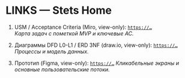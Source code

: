 # LINKS — Stets Home

1) USM / Acceptance Criteria (Miro, view-only): [`https://…`](https://miro.com/app/board/uXjVJ6sKgb0=/?share_link_id=488402602130)  
   _Карта задач с пометкой MVP и ключевые AC._

2) Диаграммы DFD L0-L1 / ERD 3NF (draw.io, view-only): [`https://…`](https://viewer.diagrams.net/?tags=%7B%7D&lightbox=1&highlight=0000ff&edit=_blank&layers=1&nav=1&title=sh-dfd_erd.drawio&dark=auto#R%3Cmxfile%20pages%3D%222%22%3E%3Cdiagram%20name%3D%22DFD%20L0%26amp%3BL1%20Stets%20Home%22%20id%3D%22MnnW-QWd7FSkF0TVXXXI%22%3E7V1bc5vIEv41rkoe7GJguD36uptaOydV3t1k87KFJSyxwcJBOLbz6w%2B3wQPTMBcBQoqyVV4x0IA0833d093Tc2ScP7z8FnuPy5to7odHujZ%2FOTIujnTd0Bwt%2FV%2FW8lq0HBu6U7Qs4mBetKG3htvgp182loKLp2Dur2sXJlEUJsFjvXEWrVb%2BLKm1eXEcPdcvu4%2FC%2BlMfvYXPNNzOvJBt%2FRzMk2XR6uj2W%2FvvfrBYkicjyy3OPHjk4vKbrJfePHqmmozLI%2BM8jqKk%2BPTwcu6H2a9Hfpefzvfv%2F%2BLF81%2Fe15uHp59R%2BNH9dlzc7EpGpPoKsb9KlG%2BN7S%2Bf%2F%2F56c3XzbDp%2F3Hz88O%2Fdz%2FNjZBb3%2FuGFT3792yav5CdcPwcPobdKj85myyCcX3uv0VP2IuvEm30jR2fLKA5%2BRqvEC9NTKG1IT8dJOSIMrXbFbSaZNmetcfS0mvvzUug%2BPV%2FKIEyOy3fR8pvG0beqKzOJ2F%2Bn138iv45WNV1764S8Cum77OzcWy%2Fz52UHXhgsVunnWSrtx9kDgzA8j8Iozr%2B8cZX%2FS9sFO6HsrB9%2BnPgv1BAsO%2BU3P3rwk%2Fg1vaQ8e%2By4JaJKiCHD1YuG57cBi6yyX5b0YCWd5ZUgWVR3fxsI6YdyLMiMC4sZF0fpz%2BVeHaU%2FZ8oJ6eczJ%2F97lv%2B9zP9a%2BV8z%2F3tBXWMenetHp%2Bm7pnc1kJb%2FmNb3pww4Z7eJn6zTJ%2F2evvlbKzMGmW4qxgHpqFWUD0%2B678qm9aM3C1aLa%2F8%2B%2B9FwY4Sl%2FXKWdVWQEsZp%2BYiHYD7PHluMIu%2BuGnpxlHgJdZyOBTK%2B2MHRDTf%2B6HglDCw2FNzBRoILjwSc96xG9fVFPjbOyh5Ph2Z2aOR%2FbTIw0s86JVIMm%2FQJVpj1%2Bjz4kX5c5AMgO2FTz7gi4ym9BSo%2Fl2Lp96Ilm0PHn6cKoTyM4mQZLaKVF16%2BtTYY6O2a6yh6LBv%2F85PktRw13lMSZWyWPBCm81%2BC5Av1%2BZ9shJyY5dHFSzlg8oNXcrBKu%2BcLfUBJZYdvYvkRkZs9xT8q9pIjpXX0FM%2F8rs4utWJK3Au%2FcyCX%2FJD9tp3DOPZDLwl%2B1JUxNEhL0U9RkH6TN3J0sVYnR2zq9ZsU71rKNQZ79SLq459QLMCE1QDG1MDWqaGuUayIW7kx%2FRWPH7wgnM7A1dVGrv4rD93TOPZeqQseswG57hjZCGnNoY3dugUnIGLo3SIsfuQlsNkAVvFd%2B4WZrq5mCu1Q4e2S6IgCk1W7RokjBrGs2Tsi%2FN50xT804PYRfaYg%2Bshw1E40xyoHx9CIrCY%2F1dDXpMEiL6HXJOrwepMn3yK6v1%2F7w2g6QxGCgPFWWX4sDInN1wrDqRl1auCk8PhPDY57BM4Mm6a9JWwattaNNMdszqvrEltEGoaRdkoB5JxBHS5R9zazaig%2BjcIRAWfN3EyvvOobrm%2FvOsH52AG6HdC1rW0hF0sjF08Fuay%2FVMYbUgCIdZNpdbdagdMDbCYJG8vG28INksYNmgpuYH%2FyqUZBwabUWqGTzil9o5WfdY06NCio6XVUVS0FnjDlcjml7mBR7c42MVf3wNhqHhhbag6Yx2dOsxhb2jALvfU6mJHmqyCs3nA1JxeVPvW0pTx%2FcOSAXhkHdwOVFTHrs0CBeaO8BHY72KA3pNsw0hGAZdru1Gk3%2F4Zu1RY7l7hZtXflLXXtrw%2Fvp261IkEmaKhfxGECHqoFyWEaWnwqTMCobNPkgJRR2Q2JgUDqtIKUdaBWLVdg8GIzZ88BZQeUbYwyS9owtroM475QZiAQZXw3TwENDYqB01ijTNkWp47UfHPaavAwC63PQtG2ZqG6Iwu2hsT2ZqEItk1rsfxq5llh77Lu72xMNcn1TaBQA7qWb%2Fa8DBI%2FS0rKrnuOvUfpcSeRWoaMtoAxN6HIHiqhSG9hRZbo6uFcXasRWEvKUGP%2BUFFk0U2X9Wwk1ppppUH4aZfUcJB6zoZW0%2BSouua8EPRdoBpPc%2FOedsGUcrZrSo3JpYRHDjGsUbElmprVABc3OeSArv5tJ9NpKl%2BTYzqxEojjP7AZBS8vgWveyoHmQi3JJVcUBE8pH1%2Fl6KcdfG0IdsqzAC3olveQmViru%2FXjfsyKanQgGido0AE3TnCggzHogBcmYCS4Pn8G3PISo0QJjJYMGH6uWR3OJTzT%2BdSqhkiyjuTOm31b5Ng7nhXrQk7T68JsmnM89%2BJv74504z7%2Fd6Sf5%2B8Tvzs%2BXvj5yVIkP5EtXNGz%2F96%2Fz5%2BrwbeLF3fvtEKC%2FO998f%2FsjG6axQH9obzh28qXuv9G3B%2Fb4KviN%2BmYvygZTNPjQwkvUY2OKJeRLeUy2hqPyXuJXLu00jddhmHbzBq1hn%2BgZRmGNEtiy2g8iZfnx77bVPL8jJZsoR6DnNV8qSLJhjOrEhGdR1WGWPscbqdJQBn30zBmFFJ0y%2FUbQ9s3LHJ5eX4scqeS54daAqTKHrsKa3dxTQNXi2gLr2HudJ6kK9k0Gn0FepLNgTzJ2hf78b8fwcvV1%2BDq0Q%2FvLv%2B8fzgWCK%2BxqWGnTB%2FRk7%2BMUa%2FZsHT6IyV15mHWIwuvIi5xlN7XPDsyL7J7pby2LhckH4mvbB6sqx27AWRElD3d1QjoamOorm4LGtCrzw1KtdELjuuR0qqX0a%2Fdy7bunjhuvZ91DehnbaB%2B%2FvDh%2B93sY3jxdYHtyw8PM2dx%2BekYdioLJY%2FtUnq1rpR6IpV5Mqi1YolaK7agtTKwacLmf5TarD1Dk00yqYu02Satj8TNGVPxMzMzJqF1iY7Y7EvBHPr0%2FaO9%2FHN5e%2FHXH6uL0%2BC%2Fy6v1%2F1pgqeqtgb0Q49aI2OUZTJsbQy7zRZ0TwCFiGiwngBdiJMgJ1QwG24bSUiUGSdhkdR7WxKDE3Mxx2ZshUrmHg3FZAjOBF9c5fhHd4MqMMr8CB0FnNKiXohqt2d97iPwa7Pmx3q0hX5dGvjHK6mIVeKGeZGy9FqDhmBUg6dj4xFQzLRDWT1BqXpB%2FxLCrXq5p6HPJ8RXsoeGIRDmOBBoTGHB8To8waLoQLjK1nbzYzQjDmG6xEIxYIBr1QjlCMibHR2ryZeS1OEsrwFMQqewgTSoII%2FZuuHG3gWcsquu097yWieIq0%2B1ESjYkD1fW2jBdsi6q%2F7RLWX5JAQMQjCVlK%2FQLagcANRoX1C1FScXX00wl5ZS8697ww%2F7TQ2pbGFXV6GFtC4Q0ZexvT%2BlPgB9alvcoKv2dThNVLOi5i4oeG7KK3rKtUYBs2QCO9e7IAyijcfwK4GxEm%2FgsYQKE0ZLloVCVBvYnDFSlZjJk04cB0FMVGqXlMlujLOkYiGGTdJthKcuAmIRDWZCMZXCiEwDNNWQ40xsMTJCq%2FKNefBYprzYdq1z%2F5%2FAeT7gePz9FQmi97CapqBvW25kMqW207k7WgprWQpuxWc3USSnUgVnNUmA1QIbHagJMyGE1G%2BBFXe%2FTxtINMRtrTE4juYQ91CPacwcu5ZSRyh2Ti%2F7sEyvJ%2B4FtaxxbywSCuZhTyghpAC1hsTKfHdO4bVNMKXk8WtwYbVabSSCxjc1NQ2PXbpoaeak6pX4Fn5RdLbDYE5%2BUwRc6%2BKQgZmrJjful6iMJP2SvbLsaPSqWgN6xSi9wnJdsFMulWU2OZvMgnoNUeJb1YEHZfKalSj2uyN16WmQNPEs3NKPzBaH3s%2FWazPbSiUkxRMViVGJlYyaROSBUrGraxKa4u%2BBWatYwCwB3hem0Ews5o2zw4rKz2Mxi7CYTYOZrW91GKNKAFYsNoR4MSpjWsaucYg0SOxaNLPTGkJ2lKMD6W10p0lOrxzU1xhtnP9W9MuWwtClnaeMsD0nnx%2FIUBwkhh1MAEOlAUFNJSNA06yQ9R31dCUh6DkOiUwg9tCSVqieNiUcs%2BIz2ixfsUq0VPA1GkzbZMFKy2AD4AV4x3Fyb2tNkEiEDs%2BzIC2MYbIqrkhByeX5IHeBhJSG7ax9sNVtTZ386ZBqNfmoh3d4IUKAoft%2BZIeRGaPtFy6ZGj1vYB26HTD7HwKNESaDoBddFBgohznYZKXv2I4QcTnIK0oHQsZKQXbd9OcYlP6jbLzH2qw57o1k4b091pfKGW5ZQU%2FiJM6BakHik6khwsRxNlP90af5L0TiKUw9Iz9U1q2%2F7BwSmhcYFps7mnl0gNsMDSPpgm5p2kxoyHaGnNwDaWSTytl4kcr30HrPDh5dF2rA8md%2FPT%2BZe4t0mUex%2FuKD83qF%2Fn9FBVmQyWC2u86ML46hZ3y6Lpp5rWZ07%2FTw7yub51DGqn82O0itqZ6nj7Dxq3AvVrs6P8qJ6ctCVqI4HDH8yn%2BPtnNTMQVcpjgeP1Jacpd6KXZDBeVAJfasEXVAlkEJXEioB29qAXgNRNpZOQwKs3oaCEZFBLsd%2BhUr7uGIZ2cP7HsmwoFWPvoHqAcvXHPTEgHoCY2uKiqIlhWy06ic7rUDEdongqZO%2BNQgWnVTIp0RhxxhjTgG5EricD%2FofeKQPFk%2FZmPUnOn1hU59S4lXWIeoV7g9Tlu2qIqQBWX0T0EX9VuISzBWpzu64LlJWP4POZoDy3305%2BE2XGMUDKyOL5W6%2BMgKEkMup4AcW53B7L%2BE3DWXEJlNc4A2UkTjaDz6z7SsgYKBPQQH1WBUKDDPTQ3JK6qYX1aGitPpWN8DeWLDzzJGf%2BpjjbI7lAhmEPG0DyHBnPg6w6K7%2FiU%2B22wcbs7YaCN4oPDu65mJLQW0yjQJWntRpolx5clBIAyokm90BYQr6qCURgN7thE6NAtPoe0gByK%2BfjrbabG8kWr9tNz2UBPW52orEnSWq5WCybXL%2F9YlZVrY1di20pTVYuaf9TaC9Sly9Wz32ItKd1NCXciG7KGwM%2BXqA5wDevsFriHo2iJNCArzI2jBMO1XwQlsU8OxUDGVyy8uMBN%2BWvIsLRtFe9h1IK85OEOi7jXNiBPJxLunBTGeU2BxsE4Ht4hwsS84NxUGrdlWERoK63oemlopTTDADd%2BfhLRos1yXTrbQTwyDaQBXer6DA0GDvDSAtqSWsLqy2Wlbzo5Ko8kSg0V0VonVb6NC788NP0TpIggiUuG5cUEmq4koFw31b0aIOW13SYZsVjN20eo8M4DA0x5TeEq89EzGD9CCq2ul48dbsSqAmh4LMSHoaLviz3xuFa50gnuJaaSxaL9GUrJd4rOX7VqpQgfxSQABMBgcYNmD1KsmIrTmuLHSRYqyicRkH2uG0WSd2AhUcDDbDSGdQu34OHkIvr5EyWwbh%2FNp7jZ6yEblOvNk3cnS2jOLgZ7RKPALFvFZKCVRDq11xm0mWuKlD%2Fj49X8ogTI7Ld9Hym8bRN%2F9zGYHIJGJ%2FnV7%2FieBOq5quvXVCXmXpzfNKLlozPMTYI%2FdBGJ5HYRTnX964yv8NGGnB0G4OtmCkBelDhVoMNh2F5DhqnZXcilIdlfbIXK3pz4g02A9b88k2xh3TNUXfk84py%2FbQ%2FVU21aN1uDGq9C6jMx853l013OIo8RLqOO1%2FMqbYAdENMf6IKLvfEOx8d7C%2BZ9M%2BjAMrjMoKNqBApsAKLbs%2BbcwKYlPat7POvrKFLTxSJsMWbFAeH9hiVLYAPcUToAsMB283pIu%2BCsDuJ4G4woNnKgSC2RghYnrnQCCDEgjgwJoCf8Ahpb74oyqiX%2FHERY1Fym0BGrsHVP4tRBLH8qr8%2B0knWHwoTYZO2DCLeaCTcelEnyiftLi%2BN%2BYTGaf4%2FtsgFQJ3hzTMlthsL4nCjU7uzFRf1zPVh0Io5HU0kGAvNCNv%2FfVCjwWFRZwKiNrCYvtx8g1TQSX3KZzEXl%2FE3SGxNQN2laLYfWRmYpsThYI2JazLtEWhlDNboHC10aRJ8U28LDYIZjhiUfu%2BYlImvOhQdZdmsLDPZCDfSxHalg1Ou2PePUOehDmGCFebljXKSkNwU1GXk1kN4E9FxrD0QXkCaU6fRIHRBIiiJRihSBQ7ay1IgH6KBf6IDTAEc1iGO0p9JmjtMOYUt4DK62Gx2hbqLABtVrIBCwA5M2OzgMV6j8mcXq0YU5V2exfX0tIdalJ3WU4Cpzi1A4sZVWty6bmdOebczmrx5SrsU9%2B%2BkWuzs6spY1tn794sbxu8je0vn%2F%2F%2BenN182w6f9x8%2FPDv3c%2FzavcfmrfhC0UnecNy9LFDDAZCVabdvW3eMdKJK7JFhJNUyD4SN9lRlGuBd8FNrCozbXoYR1FCX57VRbiJ5n52xf8B%3C%2Fdiagram%3E%3Cdiagram%20id%3D%22xzmoIf4-ixnHpPlwYKO3%22%20name%3D%22ER%203%D0%9D%D0%A4%20Stets%20Home%22%3E7Z1td5rKFsc%2FjWvd%2ByJdPIsvVZLePPUkbU%2BbkzdZNBK1ByVV0iT99BeQwYEZEJWHmWGv1WWVICDMf%2FNj7z1799Tx4u3jyn6eXXsTx%2B0p0uStp1o9RZH7hhr8Fy55j5dIqrxZMl3NJ%2FGy7YIv8z8OWjFe%2BjKfOOvUir7nuf78Ob3w0VsunUc%2FtcxerbzX9GpPnpve67M9dYgFXx5tl1z6fT7xZ5ulptLfLv%2BfM5%2FO0J5lY7D5y8JGK8e%2FZD2zJ94rtkg97SlGT1Hf7J466oXL0v%2FU8crz%2FJ2roZUXb2PHDc8%2BOq%2Bb%2FZ4dvoHkt6%2BcpV%2FRNn%2F75rc7f%2BmfT8b%2B40fp%2Bh%2Ft6vok3tFv232JT3vPknqDs%2FB1dBq9jnqW3DPH0fs%2BtjxacyRFf92811Prb069%2F46uZ3AVnsO3vv0jXDRa%2B%2FbKj4edGhzxKBhIvj1fOqtggRx9dl37eT2PVt8smc3dyZX97r34aEPo0%2Bhp%2FuZMPm9GXbhuMACvgo2FH8ONPwUb%2FxIfTPhn251Pl8H7x%2BAEh3scrZx1cCxX9tqP15j5Czd%2BG315c6SyFp327NVB59FZ%2Bc4btqjc1dpes4%2BOt3D81XvwOd6MHg%2FiWMYqGtSvW00kkp1hekgW2rEOp8mm9zus7cF9DmRuL6fBOUyOztTShycnx4sdn6xQjk%2FNHJ7tBtdhafvOyHtZTtZ7jXZ0iME3sFNYVinRtyKxVKsthdRWoSY%2BhzZqNPNW8z%2BhEtx45OI6iT6%2FzheuvQyMnz3JLBp5kbWPxvvcdcee64ViWnpLh9BTuNJk5T1%2FtVdTx48XPHvzpR9dEH0U%2FAt%2B7lj6oPf04FjHwWd5%2Bzn4F66%2B8sfecu2vAt2G23AC%2Bbw6oYRGvvccb9R1ntD2V%2FH1D9%2F%2F8HzfW1AUplIVVmi%2BKpTde3p47pJZdhjjKtvDWtc1BlViDN5c5o7C4HT7c9vdyjyyyeHN3d6OGcrAol7q5PJmr3vWEnvB1Xtyo%2FvzbD6ZOIFVHr3O5r7z5dl%2BDFd6DQAn3x7vMVqU6kcLNjzUPUfH8TZ4z52LZ2E1YnSfW%2BH3q0GYs5aFghBls%2B5oHchhvpxebb5pZJSk866kt1y7K5ttKqvU3sWTlg7wUgpepMNFVB%2B8GGLAi1F%2BDDZjkZ3JHG2vWXLRqx8qQC5tDu0%2BMbRPTxb23GUdObge8oAYTGnABKLghigGYhDFoKsAYQJAiGU8kfgykZuhHrkurOjVDDcY%2BjPOMD%2BHRPhFmPdzcC0TgA62dKMBdXBDHUngkHPskPWucgeSG4CHMAaU4pUL4y1mRBRjIIr6BQBIwZQi0E0KkIIHpKDkJ%2FGIFCjjrHtIgeQGSCGMAaVkyoVIoRHpGdFmwzeJa0PBnBp6GkE2X5Qxf8cm9yPZbPBqxVsDaqldY0AtbIlOBWrhh1rQGOWdWvK9b6JTi1r94ABqaXUsU1LkdlALnpOqYSskuacJyhgYqehAKs3qCkilLaFduB%2FPpq%2FffymufLpeXK%2Be%2FekyZ47aUI2k0MfUJmOSSuQSvA6R%2FjRMf2MkzSII6sE0tZJi0ZT4VMbEopWdQJM4ZGCeWkv6ojx9w5PBwU8GhSYM5qnlnCBynlqwdTe8Pj%2BCN9PwzdklWhQcRLK0A88ThaKFxwlBrDA5l41QQMWT25gTUzuPFU3JC54qmNIbTHArRz1HiAgmuO0Yg7QJbkA9JUQL1COIFSbnwRVQD9V9w5w4GKIYmEMnun5gDh0%2Frhr%2B5tBRT1AX5tAVaQ3gQxTjmTeHjpwiN%2B4pKN1MyQsltT3HgyHugGl0Akln8HO5er%2F9c%2FbVvj2z3JtfT3%2BUxYmen34M4MEaeHA4jY4%2B6PJddOKgR6HcgD2EMaCUiOeO7DEcOWQsh11BoAK5Ys2rCLikLVmthi%2FKzcXcvPp0J31%2FWJw%2BPJ4s8uqZp2m9kFx6kPJVcsxrCCFizOiXdXAkPAIpXy3JBFK%2Bqgx%2BFloiSPnKOUFdLU1eKEjge0EsbFFp8n3S0BmB9EZKjTelDGB2pqQCmVhV%2BhYbhhH%2BMrGoJ4iWiSW8q7FQjUAigphXSopVCCEW5kHspxPGM9Pn9J6y%2F%2FQ5RriFa90ApzAlJJMUEnAKL5zCX%2FIV9QQNgFMyagROEcS85mRj5UZE963tBQzThqaAYdoSmWI47u36yw9tOLZn99PXh5%2F3DwX9npPSMxvoV7GkAinuJkBJMMAfDxS6xiDaWomCzH48OGOgMcuGgRT0RYi2tiQ6iLZWGW0ttGsQbc05QV2NthYKEp4dBLGwOxpBH8Y2PCRPNhKXbUpD8KzAlKggLlulv7NhbOEvLks9QWRc9qxtbGnC41moR6AWQQwsGZnlOkeMayUAezAlDYi1cswe%2FMVaqSeIjLV2lz0g2iqYgaVEWysuLwqwUpt0AFbY0hIlqgq0wgutcFgdg36G9ggzCk4rcg2jBXCl1cFNxi9PTxb2PPwiaq10QJTHwoBGjd8DuNSoIiAXpmSl0OrvArnwQi789bKmj8I9vH2Ck0siSCAXUUwsZcpGMMaGciqhPX4fvKpxZvtRXMNJ9grfugKWYUpo6BcCy3DJMvx1uKaPwj18gYKzTCJIYBlRTCzFxWjtbHkN%2FMKmloBf2BIXrQcq8Asn%2FJKwCu%2F8QutD2lF%2BUasfLcAvrQ5uypSGHfxiokIDeJpL8L4PzNKGfoBZ2BLUHnXzgFmYYxY0Z593Ztkjiik6sxjVjxZgllYHNyU4GsaPFCx1ZZiCEQCQGsUAAMJUG6WcekZDYvacRUP8IlLJUAlUJsrVQrYykVHWFZKMWahM1JJ8KP58wPeDKxMVWiioTJRzgrpamahQkIDvgljYospEOykleB2xjvONVCBqSitA90yJByoQVeldbBhP%2BKtARD1BHa1AVKhHoBNBDCxUIGJHCcAeTEkDKhBxzB78VSCinqBOdnspVCOQhyDmNa%2FbywFt6YRwo3AtJUAXtrQF9Yg4ZhcO6xHRzxAZXOyu5wQqEglnZMm4ZeI7iZOzTDQDDk8oB1ppXTiAK2wpaY8pR4ArzOEKf0WI6Gdoj2Cj6LCiVT9aAFZaHdyUeTpWhb11gVbqUw7QCltSokw2CpFfTU8UTYpebBQ0IKaRovkbhaTTgyT0kvLIJqHLpkxiiUIbsShWBEnobSkKQq31Z6HXUP%2BuIA29zEBmjf%2FJYGuH89BlCLgKZmWRJKn%2BysPgRWId%2FNvLTa9DPwUPAohh2nkQKLN3AQUFUdb63Zb1YQstPZ1DbEGDDqKsuCSBWkQxsgVRVshQb1oLQCBsiQMCpzwTCC1JnUcCIQOnHSYQCJ2KZmTJ0KlgM%2Fj5VgcwCVtygY5yPDMJNfmcRyjpZEu5YkUCkohiY3NayqnEHLkhlrI1imgkoZSITDbRHQXP6cJhRo9DQYr0n9vPwa%2F5%2B9z6L9BMncICmmFKadBTjm%2BaoeWmc0gz3WwqV6xIoBlRbCwZwTyoEgDWO1ewNBa%2B1QVIw5bcoM0c10hD65PLI9KQscvuRo2g05xwVpYMiuZUB7B7AC%2FsqgjghS1ZUeaxArxwAy%2FUJrk8wksnG84VKxLQRRQbm9NwTk5VCdhSCuIWwBh2FQUYw5bE9ijsCxjDHsbQ%2BuZyiDHoZwDGbBUJGCOIjdXorUGHSV2jDIecxrWMILjEk8YAbNoS3aev5%2Bcz2Vncnf64eXr45N7%2Fvr840SG4xDXYoCJK%2FIANfRjuMTFOHLApViSAjSg2llKoNAQbA6MOPeaQLrJHYzIA9mhLF8%2BLS3V0e27c3Cvm2%2Bu1ebu0NKougD24YQ9V4o496MNwjxClOOxRrEhgD1FsbE7x2zPMHzKkOViimUddpJHGhAE0wpRSTAjxcE0j%2FFW1pQ5DJD6gka0igUYEsbGDnBCPhQVxdIxM1DSZBO9lYh09ejWw95lgEDBMfXIChmFLXwowDM8Mw1%2BJW%2Fow3COoKDjDJIoEhhHFxlJClSHDkDRixoVZFAnDFQnDmNPOF51rTDMAKm2JaLH%2B6%2Bf9zezU%2Fn4mfxp%2FfB7ZK%2FskP9UrkALJ8riATFQDqYhrMgwDbbhyFSGrCDBiCKFllNC6gyYrQhuulkQEsF8O9svdigrtVDNNuNhuwks9QSTpd6MHV6EggfUFsbAk6m9rApRkFR7a7TbSdaspxUD3XaYkBDleVXokG4YUmj%2BSQ0ghE7w6UbmoUI%2FAKIIYWDLBC%2FpttaUEYA%2BmpAFtyjlmD1qzLQ7ZY4%2BsQsHJAxqUC2ZekRorqAMtkDOFa0EBwLSlsPXd7Pvf587wTr5%2BH597s38vFpe0MCkADC8AQ%2B3MxTbBUAfhHmFGcQimUI5AMILYV0qeolW%2BcCJACxsaAmhhSlTQ45xnaKE14OIQWvYIOwoOLdDfXDD7SilXYR1TJhEwhg1VAcawNc8DMld45hha1y22OYY%2BCqE4ESFIIBlRTGxOcaIy%2FpdNVCmpC7CpCHBE6ecukk1jMgO0YUt3kBjDMdpQe3LxiDadTI0pFiSgjSAmVkbFUbPJMVqaajYpuRIBJInzBV8NEKU%2BuQCisKUfWjcYYBRuGIXWcItDRpG1Tma%2F7JAkUIowVpaeAZNLKYkLZYi9t6LV%2BrQc384GjZpTEIBLW5JSLvvjG%2BXh4bNz88X6HCC%2F%2BfipTMquM5k6aLp9gAAzb%2Botbfd0u5QYX9jQc5aT4WoVjdbTz3%2BclffVu7aX74h0tn9b2MvJX5FeVuG5dRLaCVc7m7sIkIINpj%2FFOx5k4Cn87LzN%2FTt0IMH7f8JvfdDjT9Yb2kj44T3ZYnBZ7vAP2LfCj9uvRZ%2FQ90hNxad27b2sHuNT%2Bds3v935S%2F98MvYfP0rX%2F2hX1yhh1UdoFny8cD%2BeTV%2B%2F%2F1Jc%2BXS9uF49%2B9MlWi%2B8HJXfzJLnP3z0JwtXjmv7899O6ndVp8ibkEMx06DEu0WxsawKN2c0%2FtbeCszdr5bZrzbI7HdzhY7dbzDk7XdsqzGFH3T28s%2Bhmf4tqqEffMild6L1D99JZOE2p4Znc0rBb2vTviKZVjTCElx0LOIj5%2BBHqPcr%2B4fjpg0rUbEtvEnPH213GP9hEcBBZJ2jUm4YoqQf%2B6yM%2FVZCYnHefGu%2BCm6Ucy%2FcFNr0ibuiPbOSpq%2FwVpOFCUVKY1QvriF7PGScSB8kDTFjQ0Ys1oKe2YH39LR2DjEbLY7wi9%2Fmt%2FvpvXRx921iXdlfny%2F6Jzk56INTjL0togy6WXKcF2NGGgy261x5EWGHqvjp%2BP57PJTtF9%2FLwshh9%2FYMqpAYkyYSGtSksYUAlRTGIGxBbFIGW9b%2ByvvXQU8eE%2BfJfnH9vaX982XxjK5B%2FPRSQu0U0KECjE6Czmr4otxczM2rT3fS94fF6cPjyaJ60GmWX7TMbbEv683wC2pXgEwQyo0WgF90qQF%2BMdUu8QvVutMmQxiJIenhBtv49eKhP5ysIxMzDFaQlee36EjQ34N30%2Bj%2FVNZv8KoRvTGM1M0i3nHwUzf7jjfTxn2jwefI4ltD5Xeio1GPYvyLjDpu%2FKn9CvSqjX8s9gAFddloAAUbsY99ZNsrMF2ld2KYjdtH8tiEA%2Bqcbst7WUo%2BTGKWRfcxZjuIuQZTV6sj8CgTiTZYuY0MnpdlCTWMaBaaTVSeHTms9Aw0cwSvfTn9W%2BoxzpmdKHFfYDDOVRpnesb3ALVKsZI5aDpfpvhQ40Y14d2gVcVw3Nv1lx%2FacGzP7qevDz%2FvH2qkVVVqwm%2FZjD1EgZRa7WFmJ4MjPAZgD%2FPsISUTP%2Bv9xVt1SzviHi1ay32cq5VZy00yx9ckISSd3SFlbZhMt6j7gu8%2BZriUySwbxqaaTLM2k6kbwphMJW3MagnfZvahx9XTq3Wxai3sZKDXsBPi%2FtLITpr3SJPHJtxNjDKRhz2oP%2FCWc8jtLXubKr7l5OZtFRJ96qaTvj1VSulFpdNr8ZdofaUNf4mR8Zck7oBqg4ytBPtqeT7I7qRfx52IuCpN7ETW4CZR%2FU0ir1o0W3eJo1w%2FHyTJSN9dDG1QpwOo5L3CWzo5t4roWG6c1TwYI1Fj1NL3j6J2Xvj9I2d2ZL%2B%2BO4hkyANRHltkPWNlZbkGU07sRe3XYGZlpZW9GEc8V7BjzfN%2FL9m%2Ft9JAD3O3kZzW0Wp6EhJR3yWuCsPf7aX4hrAjBNzQwwQ1qirX5ZgKbLwhqU08JTRj4xU0LQRFHpXDI4%2Fl92I0P7mgVbuIfq%2BodlHhCK%2BbiBUUO13YsJvHQbSh1GRgw1kejWStNGRfM%2B7sehg6uxdN75Z91apNMGLOvubXKuQhrbCN6GyxBS5OPaGY2WMjsYdls9ATBkkTTV9Pq9pC82%2BOTTT7OHk%2Br8EaZ3eimI0n8zFX64NuvxSsJPxZuL3DyqdahRXK4pmoKRughhJ8DPU4X0auR7mXLbIULZnN3cmV%2Fe69%2BGhD6NPoaf7mTD57r%2Bt43cAMXAUbW%2BP2KD4Y6gzfaCJvsLmw4lK0Rk6JD63IWNRQy4P06ZRtxJ6dYV9tdQ8krixPKZSmIUn3M2HLf1BVRnkKKxRFV6uWHVNFp3rdvaeHJ%2BdFy8gZ5TeXuaOwmSJMWVPcXM0lpfrRAjXL2hzd5Izacyv8PgkzFl5ctWqkYaR4GS4snXdhQSkzppQGDXDKsUzW98EEy5R9YmCcZYzyY1Dw8qvQ%2FUYw85ozFTJpvhe89lMoYuV18Ose9nAtO8AcpnSYF9khPaOZusdjolnmRmGjYkwCP2hZhRB%2BUBP5N8EPyrqooMVU%2FY7QfvXKE8sTihLBwRWa0iQ8QghiZdG9ZS9n6NEUw8gzQHuuzzqEBA8FbCkL2k%2FV7%2Fysj18E8X6iQQfuz5M6HjMBXlod3DmV7yt0gIqCOnzLDNCGLd1RapJbrM4UYr4GIz63%2FqASjKQwS0%2BwjFfcPVOoxpmYioamIfGfmi4nzlqUd3tEJZDyexGjKFXB783MPNVQvZWa%2B3fI2TpmSRo191OU6IadkiwBhp1Dw66qJQ27Up9d141G6nA1ZNeR8JPKI3XMsM%2FuxRSiYm7B783O5EJ2vna73t%2BxY7HsuizlGHYNM%2Bl5qTyZJ%2BXNCgb2RfxxWMKmq%2Bb3bYYshr2MKVmJAg3XXd7JBBQhjaE16VGSgyAOUHEcILFvkMiQe4po%2BTSbfm4%2FenEnt7PL3rbFW7I0d7gKHjDYShciBsJYY0ql6awKtgkQe7EOc8JhKChQi5QgKsCWtmj1eYF0Ks7YrJF0BEl5kGkFPoF0CkdVIl0gHWGsMS3zJ5d0Dp7lxZyIWKKeOmQF1MOYzlSAHI7cOWXnfzEPOVp3YUWtfnQArLQ7mnNarlNn0JYMWhVGoDrIIjWoBliELRlpOYmZWtqDGShjjMRkYX%2FCVxvFMoIQbj0hXFlC1AExXPZ1BYWs6vdsJsYLYri5p4hM4%2BnybHQNKloJZ2nJbJnESRljjIXQ%2FjiAYeQJoMU56HXIB54I2tKTZV067q%2B388uvt9a%2FN39dmXf%2Fjmgl%2B4FbKnZW1sgt%2FEVkqaOQFokS3ndZqEcAFkEMbEUz0BN2EQtuuBYWoAxjjwZQEJBrmBEl8qrRUoiFx5kdmgSgEcXMIrc%2FIE1zSNOcuABqGFMbvakimxUXpB5UXMi9kkbsTd1dSwf5XesouqAN1HiICFB0gWiIbTbRdluWWOi7%2FU69bk104TYzXbjrqsGgyekdm1lzL1gNBiOnf66ETSmUsQKEJrakoHIh1GNoP5lHK53Lg%2Bgacnlak%2BEe0QhwIx346GLUID7BcnkMSugAZikWjyql%2BlEF3qZ2VVDUjLcKtBHHbZTGpRYlAz4kxjQE2cn1ZyfXSDT8ZfnknCJKkUEgmuJRBRnMwlljWr2%2FvLoLB6Y0M6cglsJmdWgKkIcxke2YmNhVwmHUZyNK6o8x6C6pQKaPaEYU1UDP5h7g9Z90lIeA80kfi0mdRX9SsVjVEJWGAiKpUTtAJGyJyZRzBzwQCXtEkkQ%2FeUcSSkZYV5DErGF4AJK0O5rp86mGMipGmSn2dBqDSW52zAHJNR0JJ7WpMoCXmmUXrbvyPL9gTXQUwUiZXXsTJ9zq%2FwE%3D%3C%2Fdiagram%3E%3C%2Fmxfile%3E)  
   _Процессы и модель данных._

3) Прототип (Figma, view-only): [`https://…`](https://www.figma.com/design/staLoelksEPrQAp6kfVwxG/Stets-Home-%D0%94%D0%B8%D0%B7%D0%B0%D0%B9%D0%BD-%D1%81%D0%B8%D1%81%D1%82%D0%B5%D0%BC%D0%B0?node-id=22702-12025&t=6atDyDkk1UcCfvdq-1) 
   _Кликабельные экраны и основные пользовательские потоки._
